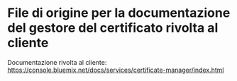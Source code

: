 # File di origine per la documentazione del gestore del certificato rivolta al cliente

Documentazione rivolta al cliente: https://console.bluemix.net/docs/services/certificate-manager/index.html


